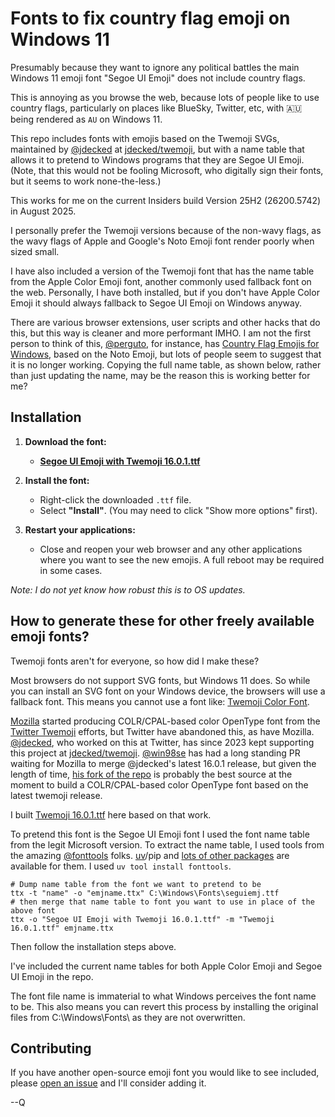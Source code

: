 # Fonts to fix country flag emoji on Windows 11

Presumably because they want to ignore any political battles the main Windows 11 emoji font "Segoe UI Emoji" does not include country flags.

This is annoying as you browse the web, because lots of people like to use country flags, particularly on places like BlueSky, Twitter, etc, with 🇦🇺 being rendered as `AU` on Windows 11.

This repo includes fonts with emojis based on the Twemoji SVGs, maintained by [@jdecked](https://github.com/jdecked) at [jdecked/twemoji](https://github.com/jdecked/twemoji), but with a name table that allows it to pretend to Windows programs that they are Segoe UI Emoji. (Note, that this would not be fooling Microsoft, who digitally sign their fonts, but it seems to work none-the-less.)

This works for me on the current Insiders build Version 25H2 (26200.5742) in August 2025.

I personally prefer the Twemoji versions because of the non-wavy flags, as the wavy flags of Apple and Google's Noto Emoji font render poorly when sized small.

I have also included a version of the Twemoji font that has the name table from the Apple Color Emoji font, another commonly used fallback font on the web. Personally, I have both installed, but if you don't have Apple Color Emoji it should always fallback to Segoe UI Emoji on Windows anyway.

There are various browser extensions, user scripts and other hacks that do this, but this way is cleaner and more performant IMHO. I am not the first person to think of this, [@perguto](https://github.com/perguto), for instance, has [Country Flag Emojis for Windows](https://github.com/perguto/Country-Flag-Emojis-for-Windows), based on the Noto Emoji, but lots of people seem to suggest that it is no longer working. Copying the full name table, as shown below, rather than just updating the name, may be the reason this is working better for me?

## Installation

1.  **Download the font:**
    *   [**Segoe UI Emoji with Twemoji 16.0.1.ttf**](https://github.com/quarrel/broken-flag-emojis-win11-twemoji/raw/refs/heads/main/Segoe%20UI%20Emoji%20with%20Twemoji%2016.0.1.ttf)

2.  **Install the font:**
    *   Right-click the downloaded `.ttf` file.
    *   Select **"Install"**. (You may need to click "Show more options" first).

3.  **Restart your applications:**
    *   Close and reopen your web browser and any other applications where you want to see the new emojis. A full reboot may be required in some cases.

*Note: I do not yet know how robust this is to OS updates.*

## How to generate these for other freely available emoji fonts?

Twemoji fonts aren't for everyone, so how did I make these?

Most browsers do not support SVG fonts, but Windows 11 does. So while you can install an SVG font on your Windows device, the browsers will use a fallback font. This means you cannot use a font like: [Twemoji Color Font](https://github.com/13rac1/twemoji-color-font).

[Mozilla](https://github.com/mozilla/twemoji-colr) started producing COLR/CPAL-based color OpenType font from the [Twitter Twemoji](https://twitter.github.io/twemoji/) efforts, but Twitter have abandoned this, as have Mozilla. [@jdecked](https://github.com/jdecked), who worked on this at Twitter, has since 2023 kept supporting this project at [jdecked/twemoji](https://github.com/jdecked/twemoji). [@win98se](https://github.com/win93se) has had a long standing PR waiting for Mozilla to merge @jdecked's latest 16.0.1 release, but given the length of time, [his fork of the repo](https://github.com/win98se/twemoji-colr) is probably the best source at the moment to build a COLR/CPAL-based color OpenType font based on the latest twemoji release.

I built [Twemoji 16.0.1.ttf](./Twemoji%2016.0.1.ttf) here based on that work.

To pretend this font is the Segoe UI Emoji font I used the font name table from the legit Microsoft version. To extract the name table, I used tools from the amazing [@fonttools](https://github.com/fonttools) folks. [uv](https://docs.astral.sh/uv/getting-started/installation/)/pip and [lots of other packages](https://github.com/fonttools/fonttools?tab=readme-ov-file#installation) are available for them. I used `uv tool install fonttools`.

```
# Dump name table from the font we want to pretend to be
ttx -t "name" -o "emjname.ttx" C:\Windows\Fonts\seguiemj.ttf
# then merge that name table to font you want to use in place of the above font
ttx -o "Segoe UI Emoji with Twemoji 16.0.1.ttf" -m "Twemoji 16.0.1.ttf" emjname.ttx
```

Then follow the installation steps above.

I've included the current name tables for both Apple Color Emoji and Segoe UI Emoji in the repo.

The font file name is immaterial to what Windows perceives the font name to be. This also means you can revert this process by installing the original files from C:\Windows\Fonts\ as they are not overwritten.

## Contributing

If you have another open-source emoji font you would like to see included, please [open an issue](https://github.com/quarrel/ColourFlagEmojis/issues/new) and I'll consider adding it.


--Q
